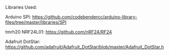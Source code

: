 Libraries Used:

Arduino SPI: https://github.com/codebendercc/arduino-library-files/tree/master/libraries/SPI

tmrh20 NRF24L01: https://github.com/nRF24/RF24

Adafruit DotStar: https://github.com/adafruit/Adafruit_DotStar/blob/master/Adafruit_DotStar.h
